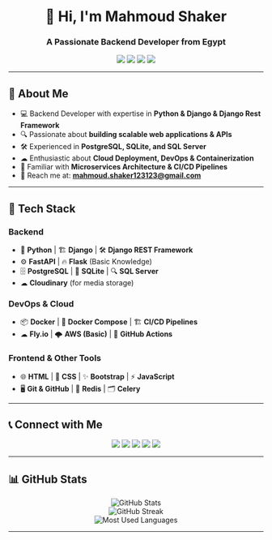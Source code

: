 
<h1 align="center">🚀 Hi, I'm Mahmoud Shaker</h1>
<h3 align="center">A Passionate Backend Developer from Egypt</h3>

<p align="center">
  <img src="https://img.shields.io/badge/Python-3776AB?style=for-the-badge&logo=python&logoColor=white" />
  <img src="https://img.shields.io/badge/Django-092E20?style=for-the-badge&logo=django&logoColor=white" />
  <img src="https://img.shields.io/badge/PostgreSQL-316192?style=for-the-badge&logo=postgresql&logoColor=white" />
  <img src="https://img.shields.io/badge/Docker-2496ED?style=for-the-badge&logo=docker&logoColor=white" />

</p>

---

## 🚀 About Me

- 💻 Backend Developer with expertise in **Python & Django & Django Rest Framework**
- 🔍 Passionate about **building scalable web applications & APIs**
- 🛠 Experienced in **PostgreSQL, SQLite, and SQL Server**
- ☁ Enthusiastic about **Cloud Deployment, DevOps & Containerization**
- 🔧 Familiar with **Microservices Architecture & CI/CD Pipelines**
- 📩 Reach me at: [**mahmoud.shaker123123@gmail.com**](mailto:mahmoud.shaker123123@gmail.com)

---

## 📌 Tech Stack

### **Backend**
- 🐍 **Python** | 🏗️ **Django** | 🛠 **Django REST Framework**
- ⚙️ **FastAPI** | 🔥 **Flask** (Basic Knowledge)
- 🗄 **PostgreSQL** | 💾 **SQLite** | 🔍 **SQL Server**
- ☁ **Cloudinary** (for media storage)

### **DevOps & Cloud**
- 📦 **Docker** | 🐳 **Docker Compose** | 🏗 **CI/CD Pipelines**
- ☁ **Fly.io** | 🌩 **AWS (Basic)** | 🚀 **GitHub Actions**

### **Frontend & Other Tools**
- 🌐 **HTML** | 🎨 **CSS** | ✨ **Bootstrap** | ⚡ **JavaScript**
- 🖥 **Git & GitHub** | 🎯 **Redis** | 🗂 **Celery**

---

## 📞 Connect with Me
<p align="center">
  <a href="https://twitter.com/mahmoud_sh2ker" target="blank"><img src="https://img.shields.io/badge/Twitter-1DA1F2?style=for-the-badge&logo=twitter&logoColor=white" /></a>
  <a href="https://www.linkedin.com/in/mahmoud-shaker-b2198b206/" target="blank"><img src="https://img.shields.io/badge/LinkedIn-0A66C2?style=for-the-badge&logo=linkedin&logoColor=white" /></a>
  <a href="https://fb.com/mahmoud.shaker.583671" target="blank"><img src="https://img.shields.io/badge/Facebook-1877F2?style=for-the-badge&logo=facebook&logoColor=white" /></a>
  <a href="https://instagram.com/mahmoud_shaker889" target="blank"><img src="https://img.shields.io/badge/Instagram-E4405F?style=for-the-badge&logo=instagram&logoColor=white" /></a>
  <a href="https://medium.com/@mahmoud.shaker123123" target="blank"><img src="https://img.shields.io/badge/Medium-12100E?style=for-the-badge&logo=medium&logoColor=white" /></a>
</p>

---

## 📊 GitHub Stats

<p align="center">
  <img src="https://github-readme-stats.vercel.app/api?username=mahmoudshaker123&show_icons=true&theme=radical" alt="GitHub Stats" />
  <br/>
  <img src="https://github-readme-streak-stats.herokuapp.com/?user=mahmoudshaker123&theme=radical" alt="GitHub Streak" />
  <br/>
  <img src="https://github-profile-summary-cards.vercel.app/api/cards/repos-per-language?username=mahmoudshaker123&theme=radical" alt="Most Used Languages" />
</p>

---
